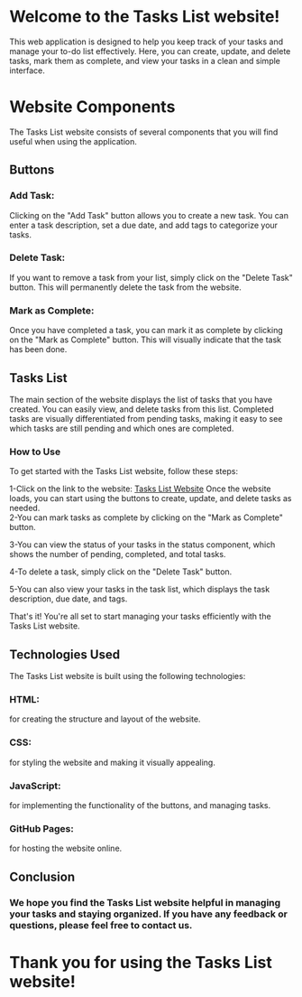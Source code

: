 # Welcome to the Tasks List website! 
This web application is designed to help you keep track of your tasks and manage your to-do list effectively. Here, you can create, update, and delete tasks, mark them as complete, and view your tasks in a clean and simple interface.

# Website Components
The Tasks List website consists of several components that you will find useful when using the application.

## Buttons
### Add Task:
Clicking on the "Add Task" button allows you to create a new task. You can enter a task description, set a due date, and add tags to categorize your tasks.

### Delete Task: 
If you want to remove a task from your list, simply click on the "Delete Task" button. This will permanently delete the task from the website.
### Mark as Complete:
Once you have completed a task, you can mark it as complete by clicking on the "Mark as Complete" button. This will visually indicate that the task has been done.

## Tasks List
The main section of the website displays the list of tasks that you have created. You can easily view,  and delete tasks from this list. Completed tasks are visually differentiated from pending tasks, making it easy to see which tasks are still pending and which ones are completed.

### How to Use
To get started with the Tasks List website, follow these steps:

1-Click on the link to the website: [Tasks List Website](https://mahmoudaliaboelhassan.github.io/Tasks-List/)
Once the website loads, you can start using the buttons to create, update, and delete tasks as needed.                                                                 
2-You can mark tasks as complete by clicking on the "Mark as Complete" button.

3-You can view the status of your tasks in the status component, which shows the number of pending, completed, and total tasks.

4-To delete a task, simply click on the "Delete Task" button.

5-You can also view your tasks in the task list, which displays the task description, due date, and tags.

That's it! You're all set to start managing your tasks efficiently with the Tasks List website.

## Technologies Used
The Tasks List website is built using the following technologies:

### HTML: 
for creating the structure and layout of the website.
### CSS:
for styling the website and making it visually appealing.
### JavaScript:
for implementing the functionality of the buttons, and managing tasks.
### GitHub Pages:
for hosting the website online.
## Conclusion
### We hope you find the Tasks List website helpful in managing your tasks and staying organized. If you have any feedback or questions, please feel free to  contact us.
# Thank you for using the Tasks List website!
